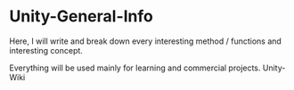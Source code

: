 # Unity-General-Info
Here, I will write and break down every interesting method / functions and interesting concept.

Everything will be used mainly for learning and commercial projects.
Unity-Wiki
